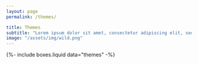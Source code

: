 ```yaml
---
layout: page
permalink: /themes/

title: Themes
subtitle: "Lorem ipsum dolor sit amet, consectetur adipiscing elit, sed do eiusmod tempor incididunt ut labore et dolore magna"
image: "/assets/img/wild.png"
---
```


{%-
        include boxes.liquid
        data="themes"
-%}